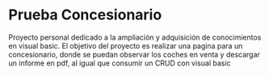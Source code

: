 # Prueba Concesionario
Proyecto personal dedicado a la ampliación y adquisición de conocimientos en visual basic.
El objetivo del proyecto es realizar una pagina para un concesionario, donde se puedan observar los coches en venta y descargar un informe en pdf, al igual que consumir un CRUD con visual basic
